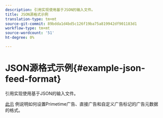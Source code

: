 ```yaml
---
description: 引用实现使用基于JSON的输入文件。
title: JSON源格式示例
translation-type: tm+mt
source-git-commit: 89bdda1d4bd5c126f19ba75a819942df901183d1
workflow-type: tm+mt
source-wordcount: '51'
ht-degree: 0%

---
```



# JSON源格式示例{#example-json-feed-format}

引用实现使用基于JSON的输入文件。

[此示](https://help.adobe.com/en_US/primetime/api/reference_implementation/json-example.json) 例说明如何设置Primetime广告、直接广告和自定义广告标记的广告元数据的格式。